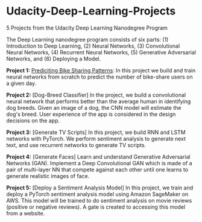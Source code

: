 # Udacity-Deep-Learning-Projects
5 Projects from the Udacity Deep Learning Nanodegree Program 

The Deep Learning nanodegree program consists of six parts: (1) Introduction to Deep Learning, (2) Neural Networks, (3) Convolutional Neural Networks, (4) Recurrent Neural Networks, (5) Generative Adversarial Networks, and (6) Deploying a Model. 


**Project 1:** [Prediciting Bike Sharing Patterns](https://github.com/mailology/Udacity-Deep-Learning-Projects/tree/master/Project-1-Predicting-Bike-Sharing-Patterns): In this project we build and train neural networks from scratch to predict the number of bike-share users on a given day.

**Project 2:** [Dog-Breed Classifier] In the project, we build a convolutional neural network that performs better than the average human in identifying dog breeds. Given an image of a dog, the CNN model will estimate the dog's breed. User experience of the app is considered in the design decisions on the app.

**Project 3:** [Generate TV Scripts] In this project, we build RNN and LSTM networks with PyTorch. We perform sentiment analysis to generate next text, and use recurrent networks to generate TV scripts.

**Project 4:** [Generate Faces] Learn and understand Generative Adversarial Networks (GAN). Implement a Deep Convolutional GAN which is made of a pair of multi-layer NN that compete against each other until one learns to generate realistic images of face.

**Project 5:** [Deploy a Sentiment Analysis Model] In this project, we train and deploy a PyTorch sentiment analysis model using Amazon SageMaker on AWS. This model will be trained to do sentiment analysis on movie reviews (positive or negative reviews). A gate is created to accessing this model from a website.
